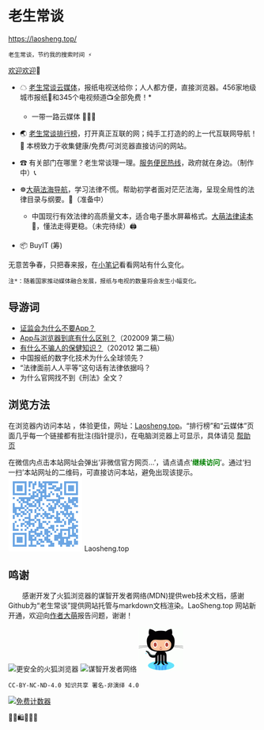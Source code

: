 老生常谈
========
https://laosheng.top/

	老生常谈，节约我的搜索时间 ⚡

[欢迎欢迎](author/speech.txt "初心与历程")🙂


+ ☁ [老生常谈云媒体](fly/ "权威资讯，正在汇集")，报纸电视送给你；人人都方便，直接浏览器。456家地级城市报纸📰和345个电视频道📺全部免费！*
  + 一带一路云媒体 🚃🚃🚃
+ 🌏 [老生常谈排行榜](index2.html "大浪淘沙，精选网站")，打开真正互联的网；纯手工打造的的上一代互联网导航！🚩 本榜致力于收集健康/免费/可浏览器直接访问的网站。

+ ☎ 有关部门在哪里？老生常谈理一理。[服务便民热线](fuwu/ "12345等电话服务热线")，政府就在身边。（制作中）📞

+ ☸️[大萌法海导航](falv/ "法治中国进行时")，学习法律不慌。帮助初学者面对茫茫法海，呈现全局性的法律目录与纲要。💎（准备中）
  + 中国现行有效法律的高质量文本，适合电子墨水屏幕格式。[大萌法律读本](falv/index2 "有备无患")📖，懂法走得更稳。（未完待续）🖨️
+ 📦  BuyIT (筹) <!-- （败点啥）Oh My God Goods! 我买的好货  -->

无意苦争春，只把春来报，在[小笔记](broad/blog.txt "建站小笔记")看看网站有什么变化。

	注*：随着国家推动媒体融合发展，报纸与电视的数量将会发生小幅变化。

导游词
--------

+ [证监会为什么不要App？](changtan/8-证券信息披露的法定媒体.txt.md)
+ [App与浏览器到底有什么区别？](changtan/App和浏览器的三个区别.txt.md)（202009 第二稿）
+ [有什么不骗人的保健知识？](changtan/6-权威的医疗保健类报纸.txt)（202012 第二稿）
+ 中国报纸的数字化技术为什么全球领先？
+ “法律面前人人平等”这句话有法律依据吗？
+ 为什么官网找不到《刑法》全文？


浏览方法
--------

在浏览器内访问本站 ，体验更佳，网址：[Laosheng.top](https://laosheng.top '老生常谈')。“排行榜”和“云媒体”页面几乎每一个链接都有批注(指针提示)，在电脑浏览器上可显示，具体请见 [帮助页](author/helpweb.txt "老生常谈站点的浏览帮助")  

在微信内点击本站网址会弹出‘非微信官方网页…’，请点请点‘<font color="green"><b>继续访问</b></font>’。通过‘扫一扫’本站网址的二维码，可直接访问本站，避免出现该提示。  
 ![](./indexQR-Blue.png) 
Laosheng.top

鸣谢
------

　　感谢开发了火狐浏览器的谋智开发者网络(MDN)提供web技术文档，感谢Github为“老生常谈”提供网站托管与markdown文档渲染。LaoSheng.top 网站新开通，欢迎向[作者大萌](author/helpme.txt "帮助作者")报告问题，谢谢！

![更安全的火狐浏览器](https://www.mozilla.org/media/protocol/img/logos/firefox/browser/logo-sm.f2523d97cbe0.png)
![谋智开发者网络](https://developer.mozilla.org/static/img/favicon72.cc65d1d762a0.png)
![感谢Github支持本站](github-90.png)<!-- https://tosdr.org/logo/github.png -->
<!-- https://github.githubassets.com/images/modules/logos_page/Octocat.png -->

	CC-BY-NC-ND-4.0 知识共享 署名-非演绎 4.0

<a href="https://www.mfwztj.com/" target="_blank"><img src="https://www.mfwztj.com/hit.php?id=ymuvxfn&nd=3&style=5" border="0" alt="免费计数器"></a>
<script language="javascript" src="http://www.alicount.com/1683"></script>
<!-- Global site tag (gtag.js) - Google Analytics -->
<script async src="https://www.googletagmanager.com/gtag/js?id=UA-179794713-1"></script>
<script>  window.dataLayer = window.dataLayer || [];
  function gtag(){dataLayer.push(arguments);}
  gtag('js', new Date());  gtag('config', 'UA-179794713-1');
</script>
🎁🎅🛍💐🎀🥳
